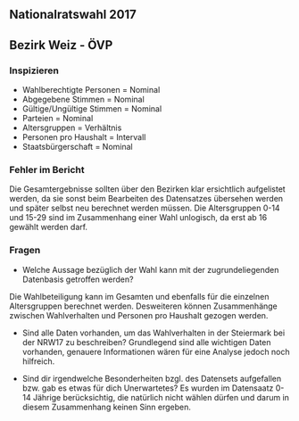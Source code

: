 ## Nationalratswahl 2017 

## Bezirk Weiz - ÖVP

### Inspizieren
* Wahlberechtigte Personen = Nominal 
* Abgegebene Stimmen = Nominal 
* Gültige/Ungültige Stimmen = Nominal 
* Parteien = Nominal 
* Altersgruppen = Verhältnis 
* Personen pro Haushalt = Intervall 
* Staatsbürgerschaft = Nominal

### Fehler im Bericht
Die Gesamtergebnisse sollten über den Bezirken klar ersichtlich aufgelistet werden, da sie sonst beim Bearbeiten des Datensatzes übersehen werden und später selbst neu berechnet werden müssen. Die Altersgruppen 0-14 und 15-29 sind im Zusammenhang einer Wahl unlogisch, da erst ab 16 gewählt werden darf.

### Fragen
* Welche Aussage bezüglich der Wahl kann mit der zugrundeliegenden Datenbasis getroffen werden?

Die Wahlbeteiligung kann im Gesamten und ebenfalls für die einzelnen Altersgruppen berechnet werden. Desweiteren können Zusammenhänge zwischen Wahlverhalten und Personen pro Haushalt gezogen werden.

* Sind alle Daten vorhanden, um das Wahlverhalten in der Steiermark bei der NRW17 zu beschreiben?
Grundlegend sind alle wichtigen Daten vorhanden, genauere Informationen wären für eine Analyse jedoch noch hilfreich.

* Sind dir irgendwelche Besonderheiten bzgl. des Datensets aufgefallen bzw. gab es etwas für dich Unerwartetes?
Es wurden im Datensaatz 0-14 Jährige berücksichtig, die natürlich nicht wählen dürfen und darum in diesem Zusammenhang keinen Sinn ergeben.
